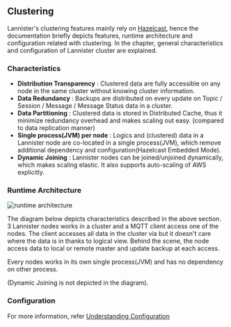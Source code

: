 ## Clustering

Lannister's clustering features mainly rely on [Hazelcast](https://github.com/hazelcast/hazelcast), hence the documentation briefly depicts features, runtime architecture and configuration related with clustering.
In the chapter, general characteristics and configuration of Lannister cluster are explained.

### Characteristics
* **Distribution Transparency** : Clustered data are fully accessible on any node in the same cluster without knowing cluster information.
* **Data Redundancy** : Backups are distributed on every update on Topic / Session / Message / Message Status data in a cluster.
* **Data Partitioning** : Clustered data is stored in Distributed Cache, thus it minimize redundancy overhead and makes scaling out easy. (compared to data replication manner)
* **Single process(JVM) per node** : Logics and (clustered) data in a Lannister node are co-located in a single process(JVM), which remove additional dependency and configuration(Hazelcast Embedded Mode).
* **Dynamic Joining** : Lannister nodes can be joined/unjoined dynamically, which makes scaling elastic. It also supports auto-scaling of AWS explicitly.

### Runtime Architecture
![runtime architecture](images/clustering_architecture.svg)

The diagram below depicts characteristics described in the above section. 3 Lannister nodes works in a cluster and a MQTT client access one of the nodes. The client accesses all data in the cluster via but it doesn't care where the data is in thanks to logical view. Behind the scene, the node access data to local or remote master and update backup at each access.

Every nodes works in its own single process(JVM) and has no dependency on other process.

(Dynamic Joining is not depicted in the diagram).

### Configuration
For more information, refer [Understanding Configuration](http://docs.hazelcast.org/docs/3.7/manual/html-single/index.html#understanding-configuration)
